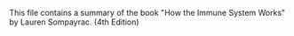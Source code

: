 This file contains a summary of the book "How the Immune System Works" by Lauren Sompayrac. (4th Edition)
